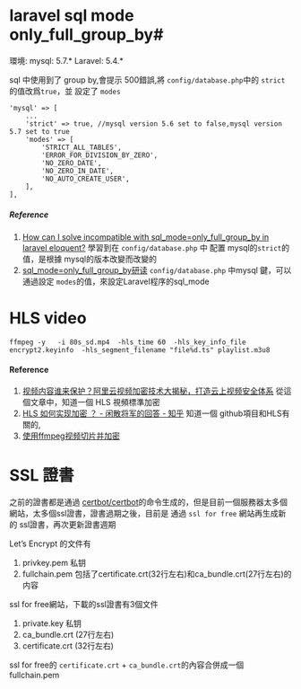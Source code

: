 # laravel sql mode only_full_group_by#

環境:
mysql:  5.7.*
Laravel:  5.4.*

sql 中使用到了 group by,會提示 500錯誤,將 `config/database.php`中的 `strict`的值改爲`true`，並 設定了 `modes`

   ```
   'mysql' => [
       ...
       'strict' => true, //mysql version 5.6 set to false,mysql version 5.7 set to true
       'modes' => [
           'STRICT_ALL_TABLES',
           'ERROR_FOR_DIVISION_BY_ZERO',
           'NO_ZERO_DATE',
           'NO_ZERO_IN_DATE',
           'NO_AUTO_CREATE_USER',
       ],
   ],
   ```

   ##### Reference #####

   1. [How can I solve incompatible with sql_mode=only_full_group_by in laravel eloquent?](https://stackoverflow.com/questions/43776758/how-can-i-solve-incompatible-with-sql-mode-only-full-group-by-in-laravel-eloquen) 學習到在 `config/database.php` 中 配置 mysql的`strict`的值，是根據 mysql的版本改變而改變的
   2. [sql_mode=only_full_group_by研读](https://blog.csdn.net/allen_tsang/article/details/54892046) `config/database.php` 中mysql 鍵，可以通過設定 `modes`的值，來設定Laravel程序的sql_mode 

# HLS video #

```
ffmpeg -y   -i 80s_sd.mp4  -hls_time 60  -hls_key_info_file encrypt2.keyinfo  -hls_segment_filename "file%d.ts" playlist.m3u8  
```

#### Reference ####
1. [视频内容谁来保护？阿里云视频加密技术大揭秘，打造云上视频安全体系](https://yq.aliyun.com/articles/177637?spm=5176.180516.942817.3.5cd01017oPAQIj) 從這個文章中，知道一個 HLS 視頻標準加密
2. [HLS 如何实现加密 ？ - 闲散将军的回答 - 知乎](https://www.zhihu.com/question/20697986/answer/316969097) 知道一個 github項目和HLS有關的,
3. [使用ffmpeg视频切片并加密](https://www.cnblogs.com/codeAB/p/9184266.html)

# SSL 證書 #

之前的證書都是通過 [certbot/certbot](https://github.com/certbot/certbot)的命令生成的，但是目前一個服務器太多個網站，太多個ssl證書，證書過期之後，目前是 通過 `ssl for free` 網站再生成新的 ssl證書，再次更新證書週期




Let’s Encrypt 的文件有

1. privkey.pem  私钥
2. fullchain.pem  包括了certificate.crt(32行左右)和ca_bundle.crt(27行左右)的内容

ssl for free網站，下載的ssl證書有3個文件

1. private.key 私钥
2. ca_bundle.crt (27行左右)
3. certificate.crt (32行左右)

ssl for free的 `certificate.crt` + `ca_bundle.crt`的內容合併成一個 fullchain.pem

